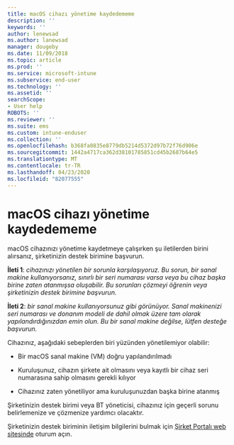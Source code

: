 ```yaml
---
title: macOS cihazı yönetime kaydedememe
description: ''
keywords: ''
author: lenewsad
ms.author: lanewsad
manager: dougeby
ms.date: 11/09/2018
ms.topic: article
ms.prod: ''
ms.service: microsoft-intune
ms.subservice: end-user
ms.technology: ''
ms.assetid: ''
searchScope:
- User help
ROBOTS: ''
ms.reviewer: ''
ms.suite: ems
ms.custom: intune-enduser
ms.collection: ''
ms.openlocfilehash: b368fa0835e8779db5214d5372d97b72f76d906e
ms.sourcegitcommit: 1442a4717ca362d38101785851cd45b2687b64e5
ms.translationtype: MT
ms.contentlocale: tr-TR
ms.lasthandoff: 04/23/2020
ms.locfileid: "82077555"
---
```

# <a name="unable-to-get-macos-device-managed"></a>macOS cihazı yönetime kaydedememe

macOS cihazınızı yönetime kaydetmeye çalışırken şu iletilerden birini alırsanız, şirketinizin destek birimine başvurun.

**İleti 1**: *cihazınızı yönetilen bir sorunla karşılaşıyoruz. Bu sorun, bir sanal makine kullanıyorsanız, sınırlı bir seri numarası varsa veya bu cihaz başka birine zaten atanmışsa oluşabilir. Bu sorunları çözmeyi öğrenin veya şirketinizin destek birimine başvurun.*

**İleti 2**: *bir sanal makine kullanıyorsunuz gibi görünüyor. Sanal makinenizi seri numarası ve donanım modeli de dahil olmak üzere tam olarak yapılandırdığınızdan emin olun. Bu bir sanal makine değilse, lütfen desteğe başvurun.*  

Cihazınız, aşağıdaki sebeplerden biri yüzünden yönetilemiyor olabilir: 

* Bir macOS sanal makine (VM) doğru yapılandırılmadı   

* Kuruluşunuz, cihazın şirkete ait olmasını veya kayıtlı bir cihaz seri numarasına sahip olmasını gerekli kılıyor   

* Cihazınız zaten yönetiliyor ama kuruluşunuzdan başka birine atanmış  

Şirketinizin destek birimi veya BT yöneticisi, cihazınız için geçerli sorunu belirlemenize ve çözmenize yardımcı olacaktır.  

Şirketinizin destek biriminin iletişim bilgilerini bulmak için [Şirket Portalı web sitesinde](https://go.microsoft.com/fwlink/?linkid=2010980) oturum açın.
